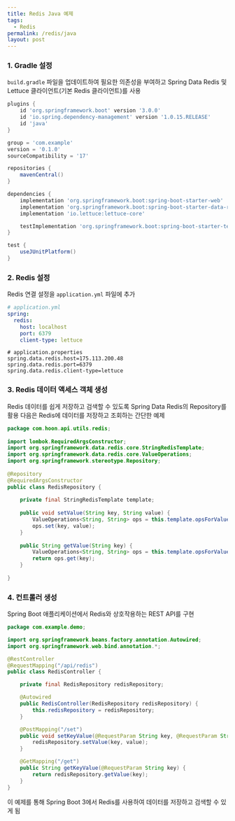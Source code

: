 ```yaml
---
title: Redis Java 예제
tags:
  - Redis
permalink: /redis/java
layout: post
---
```

### 1. Gradle 설정

`build.gradle` 파일을 업데이트하여 필요한 의존성을 부여하고 Spring Data Redis 및 Lettuce 클라이언트(기본 Redis 클라이언트)를 사용

```gradle
plugins {
    id 'org.springframework.boot' version '3.0.0'
    id 'io.spring.dependency-management' version '1.0.15.RELEASE'
    id 'java'
}

group = 'com.example'
version = '0.1.0'
sourceCompatibility = '17'

repositories {
    mavenCentral()
}

dependencies {
    implementation 'org.springframework.boot:spring-boot-starter-web'
    implementation 'org.springframework.boot:spring-boot-starter-data-redis'
    implementation 'io.lettuce:lettuce-core'

    testImplementation 'org.springframework.boot:spring-boot-starter-test'
}

test {
    useJUnitPlatform()
}
```

### 2. Redis 설정

Redis 연결 설정을 `application.yml` 파일에 추가

```yaml
# application.yml
spring:
  redis:
    host: localhost
    port: 6379
    client-type: lettuce
```
```properties 
# application.properties
spring.data.redis.host=175.113.200.48
spring.data.redis.port=6379
spring.data.redis.client-type=lettuce
```



### 3. Redis 데이터 액세스 객체 생성

Redis 데이터를 쉽게 저장하고 검색할 수 있도록 Spring Data Redis의 Repository를 활용 다음은 Redis에 데이터를 저장하고 조회하는 간단한 예제

```java
package com.hoon.api.utils.redis;  
  
import lombok.RequiredArgsConstructor;  
import org.springframework.data.redis.core.StringRedisTemplate;  
import org.springframework.data.redis.core.ValueOperations;  
import org.springframework.stereotype.Repository;  
  
@Repository  
@RequiredArgsConstructor  
public class RedisRepository {  
  
    private final StringRedisTemplate template;  
  
    public void setValue(String key, String value) {  
        ValueOperations<String, String> ops = this.template.opsForValue();  
        ops.set(key, value);  
    }  
  
    public String getValue(String key) {  
        ValueOperations<String, String> ops = this.template.opsForValue();  
        return ops.get(key);  
    }  
  
}
```

### 4. 컨트롤러 생성

Spring Boot 애플리케이션에서 Redis와 상호작용하는 REST API를 구현

```java
package com.example.demo;

import org.springframework.beans.factory.annotation.Autowired;
import org.springframework.web.bind.annotation.*;

@RestController
@RequestMapping("/api/redis")
public class RedisController {

    private final RedisRepository redisRepository;

    @Autowired
    public RedisController(RedisRepository redisRepository) {
        this.redisRepository = redisRepository;
    }

    @PostMapping("/set")
    public void setKeyValue(@RequestParam String key, @RequestParam String value) {
        redisRepository.setValue(key, value);
    }

    @GetMapping("/get")
    public String getKeyValue(@RequestParam String key) {
        return redisRepository.getValue(key);
    }
}
```

이 예제를 통해 Spring Boot 3에서 Redis를 사용하여 데이터를 저장하고 검색할 수 있게 됨